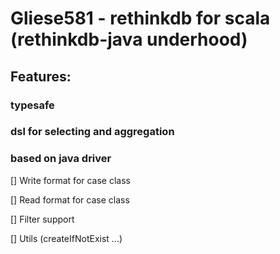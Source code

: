 
# Gliese581 - rethinkdb for scala (rethinkdb-java underhood)

## Features:

### typesafe
### dsl for selecting and aggregation
### based on java driver

[] Write format for case class 

[] Read format for case class 

[] Filter support 

[] Utils (createIfNotExist ...)













